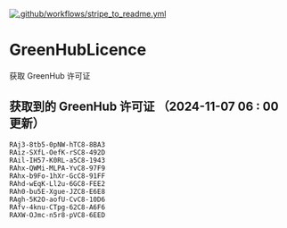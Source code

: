 [![.github/workflows/stripe_to_readme.yml](https://github.com/zjx-kimi/GreenHubLicence/actions/workflows/stripe_to_readme.yml/badge.svg)](https://github.com/zjx-kimi/GreenHubLicence/actions/workflows/stripe_to_readme.yml)
# GreenHubLicence
获取 GreenHub 许可证
## 获取到的 GreenHub 许可证 （2024-11-07 06 : 00 更新）
```
RAj3-8tb5-0pNW-hTC8-8BA3
RAiz-SXfL-OefK-rSC8-492D
RAil-IH57-K0RL-a5C8-1943
RAhx-QWMi-MLPA-YvC8-97F9
RAhx-b9Fo-1hXr-GcC8-91FF
RAhd-wEqK-Ll2u-6GC8-FEE2
RAh0-bu5E-Xgue-JZC8-E6E8
RAgh-5K2O-aofU-CvC8-10D6
RAfv-4knu-CTpg-62C8-A6F6
RAXW-OJmc-n5r8-pVC8-6EED
```
